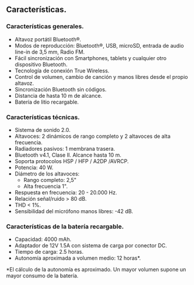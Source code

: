 ## Características.

### Características generales.
*	Altavoz portátil Bluetooth®.
*	Modos de reproducción: Bluetooth®, USB, microSD, entrada de audio line-in de 3,5 mm, Radio FM.
*	Fácil sincronización con Smartphones, tablets y cualquier otro dispositivo Bluetooth.
* Tecnología de conexión True Wireless.
*	Control de volumen, cambio de canción y manos libres desde el propio altavoz.
*	Sincronización Bluetooth sin códigos.
*	Distancia de hasta 10 m de alcance.
*	Batería de litio recargable.

### Características técnicas.

*	Sistema de sonido 2.0. 
* Altavoces: 2 dinámicos de rango completo y 2 altavoces de alta frecuencia.
* Radiadores pasivos: 1 membrana trasera.
*	Bluetooth v4.1, Clase II. Alcance hasta 10 m.
*	Soporta protocolos HSP / HFP / A2DP /AVRCP.
*	Potencia: 40 W.
*	Diámetro de los altavoces:
    - Rango completo: 2,5"
    - Alta frecuencia 1".
*	Respuesta en frecuencia: 20 - 20.000 Hz.
*	Relación señal/ruido > 80 dB.
*	THD < 1%.
*	Sensibilidad del micrófono manos libres: -42 dB.

### Características de la batería recargable.
*	Capacidad: 4000 mAh.
*	Adaptador de 12V 1.5A con sistema de carga por conector DC.
*	Tiempo de carga: 2.5 horas.
*	Autonomía aproximada a volumen medio: 12 horas*.

 *El cálculo de la autonomía es aproximado. Un mayor volumen supone un mayor consumo de la batería.

